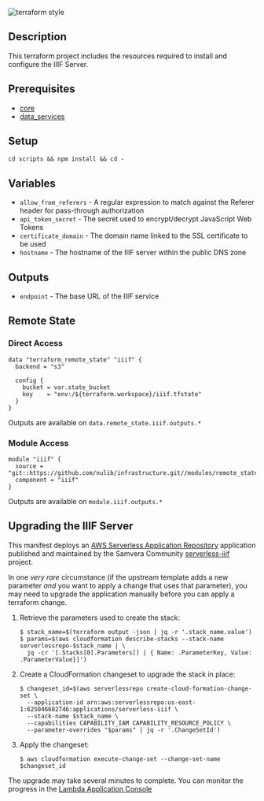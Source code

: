 ![terraform style](https://github.com/nulib/iiif-server-terraform/actions/workflows/tflint.yml/badge.svg)

## Description

This terraform project includes the resources required to install and configure the IIIF Server.

## Prerequisites

* [core](https://github.com/nulib/infrastructure/blob/main/core/README.md)
* [data_services](https://github.com/nulib/infrastructure/blob/main/data_services/README.md)

## Setup

```
cd scripts && npm install && cd -
```

## Variables

* `allow_from_referers` - A regular expression to match against the Referer header for pass-through authorization
* `api_token_secret` - The secret used to encrypt/decrypt JavaScript Web Tokens
* `certificate_domain` - The domain name linked to the SSL certificate to be used
* `hostname` - The hostname of the IIIF server within the public DNS zone

## Outputs

* `endpoint` - The base URL of the IIIF service

## Remote State

### Direct Access

```
data "terraform_remote_state" "iiif" {
  backend = "s3"

  config {
    bucket = var.state_bucket
    key    = "env:/${terraform.workspace}/iiif.tfstate"
  }
}
```

Outputs are available on `data.remote_state.iiif.outputs.*`

### Module Access

```
module "iiif" {
  source = "git::https://github.com/nulib/infrastructure.git//modules/remote_state"
  component = "iiif"
}
```

Outputs are available on `module.iiif.outputs.*`

## Upgrading the IIIF Server

This manifest deploys an [AWS Serverless Application Repository](https://aws.amazon.com/serverless/serverlessrepo/) application published and maintained by the Samvera Community [serverless-iiif](https://github.com/samvera-labs/serverless-iiif) project.

In one _very rare_ circumstance (if the upstream template adds a new parameter _and_ you want to apply a change that uses that parameter), you may need to upgrade the application manually before you can apply a terraform change.

1. Retrieve the parameters used to create the stack:

    ```
    $ stack_name=$(terraform output -json | jq -r '.stack_name.value')
    $ params=$(aws cloudformation describe-stacks --stack-name serverlessrepo-$stack_name | \
      jq -cr '[.Stacks[0].Parameters[] | { Name: .ParameterKey, Value: .ParameterValue}]')
    ```

2. Create a CloudFormation changeset to upgrade the stack in place:

    ```
    $ changeset_id=$(aws serverlessrepo create-cloud-formation-change-set \
      --application-id arn:aws:serverlessrepo:us-east-1:625046682746:applications/serverless-iiif \
      --stack-name $stack_name \
      --capabilities CAPABILITY_IAM CAPABILITY_RESOURCE_POLICY \
      --parameter-overrides "$params" | jq -r '.ChangeSetId')
    ```

3. Apply the changeset:
   
    ```
    $ aws cloudformation execute-change-set --change-set-name $changeset_id
    ```

The upgrade may take several minutes to complete. You can monitor the progress in the [Lambda Application Console](https://console.aws.amazon.com/lambda/home#/applications)